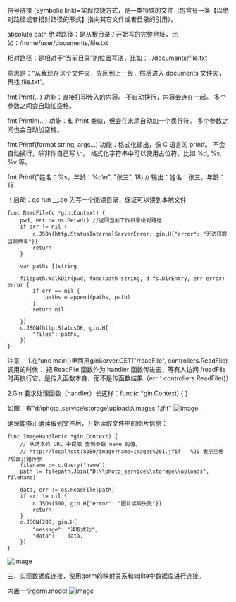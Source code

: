 符号链接 (Symbolic link)=实现快捷方式，是一类特殊的文件（包含有一条【以绝对路径或者相对路径的形式】指向其它文件或者目录的引用）。

absolute path 绝对路径：是从根目录 / 开始写的完整地址，比如：/home/user/documents/file.txt

相对路径：是相对于“当前目录”的位置写法，比如：../documents/file.txt

意思是：“从我现在这个文件夹，先回到上一级，然后进入 documents 文件夹，再找 file.txt”。

fmt.Print(...)
功能：直接打印传入的内容。
不自动换行，内容会连在一起。
多个参数之间会自动加空格。

fmt.Println(...)
功能：和 Print 类似，但会在末尾自动加一个换行符。
多个参数之间也会自动加空格。

fmt.Printf(format string, args...)
功能：格式化输出，像 C 语言的 printf。
不会自动换行，除非你自己写 \n。
格式化字符串中可以使用占位符，比如 %d, %s, %v 等。

fmt.Printf("姓名：%s，年龄：%d\n", "张三", 18)
// 输出：姓名：张三，年龄：18


！启动：go run __.go
先写一个阅读目录，保证可以读到本地文件


```
func ReadFile(c *gin.Context) {
	pwd, err := os.Getwd() //返回当前工作目录绝对路径
	if err != nil {
		c.JSON(http.StatusInternalServerError, gin.H{"error": "无法获取当前目录"})
		return
	}

	var paths []string

	filepath.WalkDir(pwd, func(path string, d fs.DirEntry, err error) error {
		if err == nil {
			paths = append(paths, path)
		}
		return nil

	})
	c.JSON(http.StatusOK, gin.H{
		"files": paths,
	})
}
```
注意：
1.在func main()里面用ginServer.GET("/readFile", controllers.ReadFile)调用的时候：
把 ReadFile 函数作为 handler 函数传进去，等有人访问 /readFile 时再执行它。是传入函数本身，而不是传函数结果（err：controllers.ReadFile()）

2.Gin 要求处理函数（handler）长这样：func(c *gin.Context) { }


如图：有"d:\\photo_service\\storage\\uploads\\images 1.jfif"
![image](https://github.com/user-attachments/assets/72eb3631-be16-463a-ad0f-ec45542be884)


确保能够正确读取到文件后，开始读取文件中的图片信息：
```
func ImageHandler(c *gin.Context) {
	// 从请求的 URL 中提取 查询参数 name 的值。
	// http://localhost:8080/image?name=images%201.jfif   %20 表示空格  ?后面开始传参
	filename := c.Query("name")
	path := filepath.Join("D:\\photo_service\\storage\\uploads", filename)

	data, err := os.ReadFile(path)
	if err != nil {
		c.JSON(500, gin.H{"error": "图片读取失败"})
		return
	}
	c.JSON(200, gin.H{
		"message": "读取成功",
		"data":    data,
	})
}
```
![image](https://github.com/user-attachments/assets/77d6cc4f-d4f3-430f-8666-91eedc744285)

三、实现数据库连接，使用gorm的映射关系和sqlite中数据库进行连接。

内置一个gorm.model
![image](https://github.com/user-attachments/assets/dc4a11c3-f1ec-49b8-b138-fb02aaaa2d0d)



